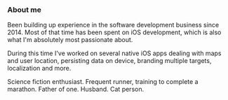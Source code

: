 ### About me
Been building up experience in the software development business since 2014. Most of that time has been spent on iOS development, which is also what I'm absolutely most passionate about.

During this time I've worked on several native iOS apps dealing with maps and user location, persisting data on device, branding multiple targets, localization and more.

Science fiction enthusiast. Frequent runner, training to complete a marathon. Father of one. Husband. Cat person.

<!-- [![GitHub stats](https://github-readme-stats.vercel.app/api?username=readyruncode&count_private=true&show_icons=true)](https://github.com/anuraghazra/github-readme-stats) -->

<!--
**readyruncode/readyruncode** is a ✨ _special_ ✨ repository because its `README.md` (this file) appears on your GitHub profile.

Here are some ideas to get you started:

- 🔭 I’m currently working on ...
- 🌱 I’m currently learning ...
- 👯 I’m looking to collaborate on ...
- 🤔 I’m looking for help with ...
- 💬 Ask me about ...
- 📫 How to reach me: ...
- 😄 Pronouns: ...
- ⚡ Fun fact: ...
-->
